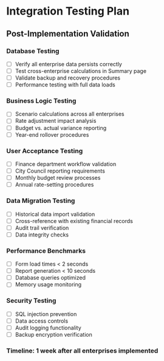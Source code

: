 # Integration Testing Plan
## Post-Implementation Validation

### Database Testing
- [ ] Verify all enterprise data persists correctly
- [ ] Test cross-enterprise calculations in Summary page
- [ ] Validate backup and recovery procedures
- [ ] Performance testing with full data loads

### Business Logic Testing
- [ ] Scenario calculations across all enterprises
- [ ] Rate adjustment impact analysis
- [ ] Budget vs. actual variance reporting
- [ ] Year-end rollover procedures

### User Acceptance Testing
- [ ] Finance department workflow validation
- [ ] City Council reporting requirements
- [ ] Monthly budget review processes
- [ ] Annual rate-setting procedures

### Data Migration Testing
- [ ] Historical data import validation
- [ ] Cross-reference with existing financial records
- [ ] Audit trail verification
- [ ] Data integrity checks

### Performance Benchmarks
- [ ] Form load times < 2 seconds
- [ ] Report generation < 10 seconds
- [ ] Database queries optimized
- [ ] Memory usage monitoring

### Security Testing
- [ ] SQL injection prevention
- [ ] Data access controls
- [ ] Audit logging functionality
- [ ] Backup encryption verification

### Timeline: 1 week after all enterprises implemented
